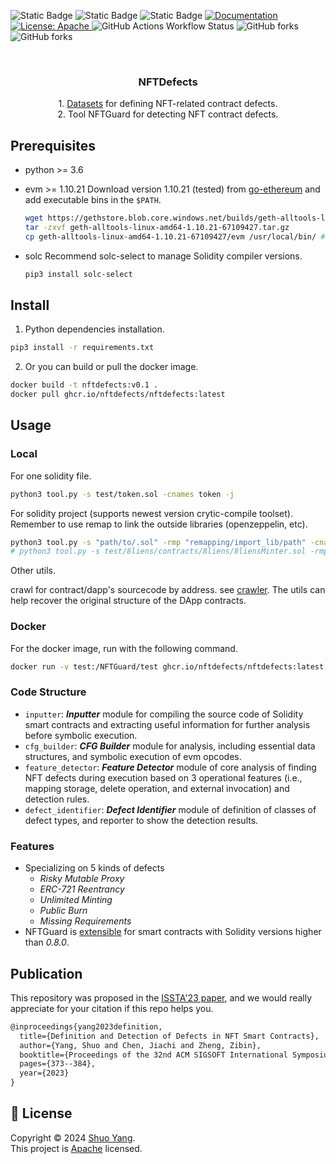 <!-- <h1 align="center">Welcome to NFTDefects 👋</h1> -->
<p>
  <img alt="Static Badge" src="https://img.shields.io/badge/python-3.6-blue">
  <img alt="Static Badge" src="https://img.shields.io/badge/ubuntu-20.04-yellow">
  <img alt="Static Badge" src="https://img.shields.io/badge/docker-v0.1-purple">
  <a href="doc url" target="_blank">
    <img alt="Documentation" src="https://img.shields.io/badge/documentation-yes-brightgreen.svg" />
  </a>
  <a href="LICSEN" target="_blank">
    <img alt="License: Apache" src="https://img.shields.io/badge/License-Apache-yellow.svg" />
  </a>
  <img alt="GitHub Actions Workflow Status" src="https://img.shields.io/github/actions/workflow/status/NFTDefects/nftdefects/publish-docker-image.yml">
  <img alt="GitHub forks" src="https://img.shields.io/github/forks/NFTDefects/nftdefects">
  <img alt="GitHub forks" src="https://img.shields.io/github/stars/NFTDefects/nftdefects">

  <!-- <a href="https://twitter.com/shall_yangshuo" target="_blank">
    <img alt="Twitter: shall\_yangshuo" src="https://img.shields.io/twitter/follow/shall_yangshuo.svg?style=social" />
  </a> -->
</p>

<br />
<div align="center">
  <!-- <a href="https://github.com/othneildrew/Best-README-Template">
    <img src="images/logo.png" alt="Logo" width="80" height="80">
  </a> -->

  <h3 align="center">NFTDefects</h3>

  <p align="center">
    1. <a href='./defects_definition/README.md'>Datasets</a> for defining NFT-related contract defects.
    <br/>
    2. Tool NFTGuard for detecting NFT contract defects.
    <br />
    <!-- <a href="https://github.com/othneildrew/Best-README-Template"><strong>Explore the docs »</strong></a> -->
    <!-- <br /> -->
    <!-- <a href="https://github.com/NFTDefects/nftdefects/issues">Report Bug</a>
    ·
    <a href="https://github.com/NFTDefects/nftdefects/issues">Request Feature</a> -->

  </p>
</div>

<!-- > A symbolic execution-based analyzer for detecting NFT-related contract defects. -->

<!-- ### 🏠 [Homepage](https://github.com/NFTDefects/nftdefects) -->

<!-- ### ✨ [Demo](demo url) -->

## Prerequisites

-   python >= 3.6
-   evm >= 1.10.21
    Download version 1.10.21 (tested) from [go-ethereum](https://geth.ethereum.org/downloads) and add executable bins in the `$PATH`.

    ```sh
    wget https://gethstore.blob.core.windows.net/builds/geth-alltools-linux-amd64-1.10.21-67109427.tar.gz
    tar -zxvf geth-alltools-linux-amd64-1.10.21-67109427.tar.gz
    cp geth-alltools-linux-amd64-1.10.21-67109427/evm /usr/local/bin/ #$PATH
    ```

-   solc
    Recommend solc-select to manage Solidity compiler versions.

    ```sh
    pip3 install solc-select
    ```

## Install

1. Python dependencies installation.

```sh
pip3 install -r requirements.txt
```

2. Or you can build or pull the docker image.

```sh
docker build -t nftdefects:v0.1 .
docker pull ghcr.io/nftdefects/nftdefects:latest
```

## Usage

### Local

For one solidity file.

```sh
python3 tool.py -s test/token.sol -cnames token -j
```

For solidity project (supports newest version crytic-compile toolset). Remember to use remap to link the outside libraries (openzeppelin, etc).

```sh
python3 tool.py -s "path/to/.sol" -rmp "remapping/import_lib/path" -cnames "contract name"
# python3 tool.py -s test/8liens/contracts/8liens/8liensMinter.sol -rmp erc721a=test/8liens/erc721a @openzeppelin=test/8liens/@openzeppelin -cnames \$8liensMinter
```

Other utils.

crawl for contract/dapp's sourcecode by address. see <a href='./crawler/crawl.py'>crawler</a>. The utils can help recover the original structure of the DApp contracts.

### Docker

For the docker image, run with the following command.

```sh
docker run -v test:/NFTGuard/test ghcr.io/nftdefects/nftdefects:latest -s test/token.sol -cnames token -j
```

### Code Structure

-   `inputter`: **_Inputter_** module for compiling the source code of Solidity smart contracts and extracting useful information for further analysis before symbolic execution.
-   `cfg_builder`: **_CFG Builder_** module for analysis, including essential data structures, and symbolic execution of evm opcodes.
-   `feature_detector`: **_Feature Detector_** module of core analysis of finding NFT defects during execution based on 3 operational features (i.e., mapping storage, delete operation, and external invocation) and detection rules.
-   `defect_identifier`: **_Defect Identifier_** module of definition of classes of defect types, and reporter to show the detection results.

### Features

-   Specializing on 5 kinds of defects
    -   _Risky Mutable Proxy_
    -   _ERC-721 Reentrancy_
    -   _Unlimited Minting_
    -   _Public Burn_
    -   _Missing Requirements_
-   NFTGuard is [extensible](https://github.com/enzymefinance/oyente/tree/master) for smart contracts with Solidity versions higher than _0.8.0_.

## Publication

This repository was proposed in the [ISSTA'23 paper](<(https://dl.acm.org/doi/10.1145/3597926.3598063).>), and we would really appreciate for your citation if this repo helps you.

```latex
@inproceedings{yang2023definition,
  title={Definition and Detection of Defects in NFT Smart Contracts},
  author={Yang, Shuo and Chen, Jiachi and Zheng, Zibin},
  booktitle={Proceedings of the 32nd ACM SIGSOFT International Symposium on Software Testing and Analysis},
  pages={373--384},
  year={2023}
}
```

## 📝 License

Copyright © 2024 [Shuo Yang](https://github.com/shuo-young).<br />
This project is [Apache](https://github.com/NFTDefects/nftdefects/blob/master/LICENSE) licensed.

